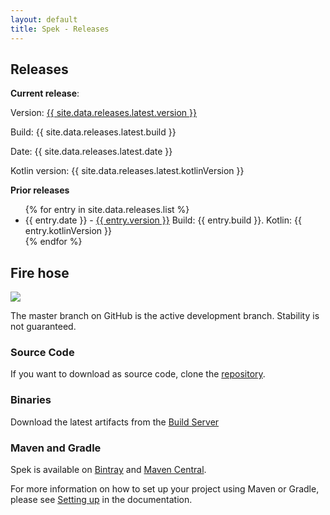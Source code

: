 ```yaml
---
layout: default
title: Spek - Releases
---
```


## Releases

**Current release**: 

Version: <a href="{{ site.baseurl }}/{{ site.data.releases.latest.notes }}/{{ site.data.releases.latest.version }}">{{ site.data.releases.latest.version }}</a>

Build: {{ site.data.releases.latest.build }}

Date: {{ site.data.releases.latest.date }}

Kotlin version: {{ site.data.releases.latest.kotlinVersion }}

**Prior releases**

<ul>
{% for entry in site.data.releases.list %}
<li>{{ entry.date }} - <a href="{{ site.baseurl}}/{{ entry.notes }}/{{ entry.version }}">{{ entry.version }}</a> Build: {{ entry.build }}. Kotlin: {{ entry.kotlinVersion }}</li>
{% endfor %}
</ul>

## Fire hose

<a href="http://teamcity.jetbrains.com/viewType.html?buildTypeId=Spek_BuildAndTests">
<img src="http://teamcity.jetbrains.com/app/rest/builds/buildType:(id:Spek_BuildAndTests)/statusIcon"/>
</a>

The master branch on GitHub is the active development branch. Stability is not guaranteed. 
 
### Source Code

If you want to download as source code, clone the [repository](https://github.com/jetbrains/spek).

### Binaries

Download the latest artifacts from the [Build Server](https://teamcity.jetbrains.com/viewLog.html?buildId=853167&tab=buildResultsDiv&buildTypeId=Spek_BuildAndTests)


### Maven and Gradle

Spek is available on [Bintray](https://bintray.com/jetbrains/spek/spek) and [Maven Central](http://search.maven.org/).

For more information on how to set up your project using Maven or Gradle, please see [Setting up](http://jetbrains.github.io/spek/docs/latest/#_setting_up) in the documentation.

